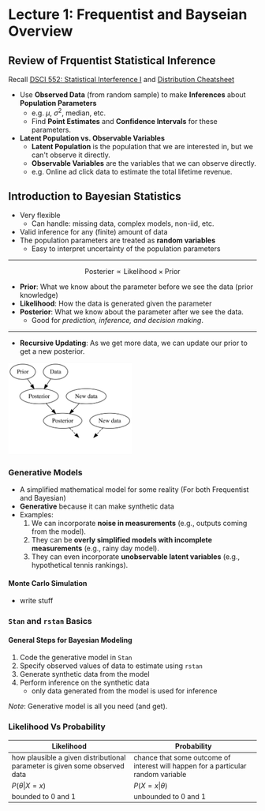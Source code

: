 # Lecture 1: Frequentist and Bayseian Overview

## Review of Frquentist Statistical Inference

Recall [DSCI 552: Statistical Interference I](https://mds.farrandi.com/block_2/552_stat_inter/552_stat_inter) and [Distribution Cheatsheet](https://pages.github.ubc.ca/MDS-2023-24/DSCI_553_stat-inf-2_students/notes/appendix-dist-cheatsheet.html)

- Use **Observed Data** (from random sample) to make **Inferences** about **Population Parameters**
  - e.g. $\mu$, $\sigma^2$, median, etc.
  - Find **Point Estimates** and **Confidence Intervals** for these parameters.
- **Latent Population vs. Observable Variables**
  - **Latent Population** is the population that we are interested in, but we can't observe it directly.
  - **Observable Variables** are the variables that we can observe directly.
  - e.g. Online ad click data to estimate the total lifetime revenue.

## Introduction to Bayesian Statistics

- Very flexible
  - Can handle: missing data, complex models, non-iid, etc.
- Valid inference for any (finite) amount of data
- The population parameters are treated as **random variables**
  - Easy to interpret uncertainty of the population parameters

---

$$\text{Posterier} \propto \text{Likelihood} \times \text{Prior}$$

- **Prior**: What we know about the parameter before we see the data (prior knowledge)
- **Likelihood**: How the data is generated given the parameter
- **Posterior**: What we know about the parameter after we see the data.
  - Good for _prediction, inference, and decision making_.

---

- **Recursive Updating**: As we get more data, we can update our prior to get a new posterior.

<img src="images/1_rec_up.png" width="250">

### Generative Models

- A simplified mathematical model for some reality (For both Frequentist and Bayesian)
- **Generative** because it can make synthetic data
- Examples:
  1. We can incorporate **noise in measurements** (e.g., outputs coming from the
     model).
  2. They can be **overly simplified models with incomplete measurements** (e.g., rainy day model).
  3. They can even incorporate **unobservable latent variables** (e.g., hypothetical tennis rankings).

#### Monte Carlo Simulation

- write stuff

### `Stan` and `rstan` Basics

#### General Steps for Bayesian Modeling

1. Code the generative model in `Stan`
2. Specify observed values of data to estimate using `rstan`
3. Generate synthetic data from the model
4. Perform inference on the synthetic data
   - only data generated from the model is used for inference

_Note_: Generative model is all you need (and get).

### Likelihood Vs Probability

| Likelihood                                                                 | Probability                                                                       |
| -------------------------------------------------------------------------- | --------------------------------------------------------------------------------- |
| how plausible a given distributional parameter is given some observed data | chance that some outcome of interest will happen for a particular random variable |
| $P(\theta \| X = x)$                                                       | $P(X = x \| \theta)$                                                              |
| bounded to 0 and 1                                                         | unbounded to 0 and 1                                                              |
